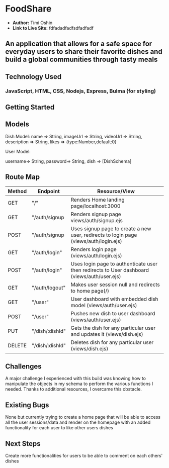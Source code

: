 # FoodShare

- **Author:** Timi Oshin
- **Link to Live Site:** fdfadadfadfsdfadfadf


## An application that allows for a safe space for everyday users to share their favorite dishes and build a global communities through tasty meals 


## Technology Used
### JavaScript, HTML, CSS, Nodejs, Express, Bulma (for styling)

## Getting Started 


## Models

Dish Model:
    name => String,
    imageUrl => String,
    videoUrl => String,
    description => String,
    likes => {type:Number,default:0}

User Model: 

   username=>  String,
    password=>  String,
    dish =>  [DishSchema]


## Route Map

| Method | Endpoint | Resource/View |
|--------|----------|---------------|
|GET| "/" | Renders Home landing page/localhost:3000 |
|GET| "/auth/signup | Renders signup page views/auth/signup.ejs|
|POST| "/auth/signup | Uses signup page to create a new user, redirects to login page (views/auth/login.ejs)|
|GET| "/auth/login" | Renders login page (views/auth/login.ejs) |
|POST| "/auth/login" | Uses login page to authenticate user then redirects to User dashboard (views/auth/user.ejs)|
|GET| "/auth/logout" | Makes user session null and redirects to home page(/)|
|GET| "/user" | User dashboard with embedded dish model (views/auth/user.ejs) |
|POST| "/user" | Pushes new dish to user dashboard (views/auth/user.ejs) |
|PUT| "/dish/:dishId" | Gets the dish for any particular user and updates it (views/dish.ejs) |
|DELETE| "/dish/:dishId" | Deletes dish for any particular user (views/dish.ejs) |



## Challenges
A major challenge I experienced with this build was knowing how to manipulate the objects in my schema to perform the various functions I needed. Thanks to additional resources, I overcame this obstacle. 

## Existing Bugs
None but currently trying to create a home page that will be able to access all the user sessions/data and render on the homepage with an added functionality for each user to like other users dishes 

## Next Steps 
Create more functionalities for users to be able to comment on each others' dishes 